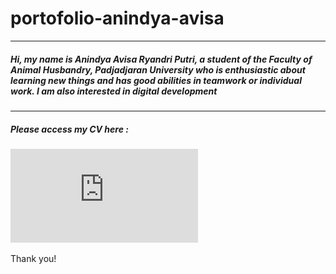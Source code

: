 # portofolio-anindya-avisa
---
##### Hi, my name is Anindya Avisa Ryandri Putri, a student of the Faculty of Animal Husbandry, Padjadjaran University who is enthusiastic about learning new things and has good abilities in teamwork or individual work. I am also interested in digital development
---
##### Please access my CV here : 
![CV](https://github.com/anindya-avisa/portofolio-anindya-avisa/blob/main/CV-pdf/CV%20ANINDYA.1.pdf)

Thank you!
